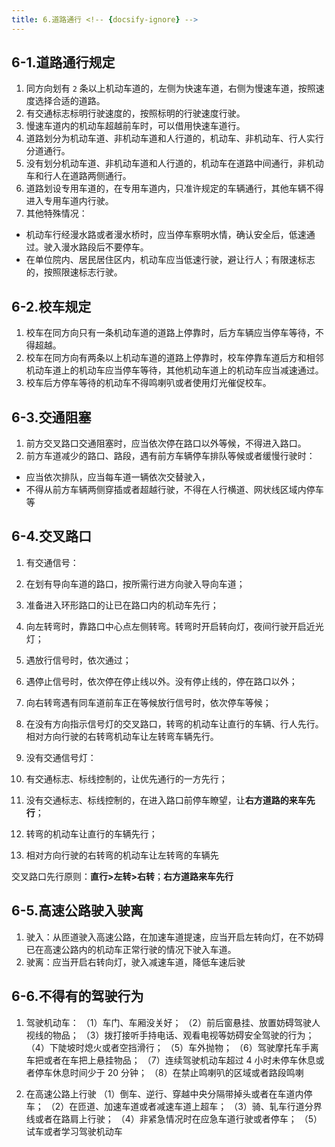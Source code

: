 ```yaml
---
title: 6.道路通行 <!-- {docsify-ignore} -->
---
```


## 6-1.道路通行规定

1. 同方向划有 `2` 条以上机动车道的，左侧为快速车道，右侧为慢速车道，按照速度选择合适的道路。
2. 有交通标志标明行驶速度的，按照标明的行驶速度行驶。
3. 慢速车道内的机动车超越前车时，可以借用快速车道行。
4. 道路划分为机动车道、非机动车道和人行道的，机动车、非机动车、行人实行分道通行。
5. 没有划分机动车道、非机动车道和人行道的，机动车在道路中间通行，非机动车和行人在道路两侧通行。
6. 道路划设专用车道的，在专用车道内，只准许规定的车辆通行，其他车辆不得进入专用车道内行驶。
7. 其他特殊情况：
  - 机动车行经漫水路或者漫水桥时，应当停车察明水情，确认安全后，低速通过。驶入漫水路段后不要停车。
  - 在单位院内、居民居住区内，机动车应当低速行驶，避让行人；有限速标志的，按照限速标志行驶。

## 6-2.校车规定

1. 校车在同方向只有一条机动车道的道路上停靠时，后方车辆应当停车等待，不得超越。
2. 校车在同方向有两条以上机动车道的道路上停靠时，校车停靠车道后方和相邻机动车道上的机动车应当停车等待，其他机动车道上的机动车应当减速通过。
3. 校车后方停车等待的机动车不得鸣喇叭或者使用灯光催促校车。

## 6-3.交通阻塞

1. 前方交叉路口交通阻塞时，应当依次停在路口以外等候，不得进入路口。
2. 前方车道减少的路口、路段，遇有前方车辆停车排队等候或者缓慢行驶时：
  - 应当依次排队，应当每车道一辆依次交替驶入，
  - 不得从前方车辆两侧穿插或者超越行驶，不得在人行横道、网状线区域内停车等

## 6-4.交叉路口

1. 有交通信号：
  1. 在划有导向车道的路口，按所需行进方向驶入导向车道；
  2. 准备进入环形路口的让已在路口内的机动车先行；
  3. 向左转弯时，靠路口中心点左侧转弯。转弯时开启转向灯，夜间行驶开启近光灯；
  4. 遇放行信号时，依次通过；
  5. 遇停止信号时，依次停在停止线以外。没有停止线的，停在路口以外；
  6. 向右转弯遇有同车道前车正在等候放行信号时，依次停车等候；
  7. 在没有方向指示信号灯的交叉路口，转弯的机动车让直行的车辆、行人先行。相对方向行驶的右转弯机动车让左转弯车辆先行。

2. 没有交通信号灯：
  1. 有交通标志、标线控制的，让优先通行的一方先行；
  2. 没有交通标志、标线控制的，在进入路口前停车瞭望，让**右方道路的来车先行**；
  3. 转弯的机动车让直行的车辆先行；
  4. 相对方向行驶的右转弯的机动车让左转弯的车辆先

交叉路口先行原则：**直行>左转>右转**；**右方道路来车先行**

## 6-5.高速公路驶入驶离

1. 驶入：从匝道驶入高速公路，在加速车道提速，应当开启左转向灯，在不妨碍已在高速公路内的机动车正常行驶的情况下驶入车道。
2. 驶离：应当开启右转向灯，驶入减速车道，降低车速后驶

## 6-6.不得有的驾驶行为

1. 驾驶机动车：
（1）车门、车厢没关好；
（2）前后窗悬挂、放置妨碍驾驶人视线的物品；
（3）拨打接听手持电话、观看电视等妨碍安全驾驶的行为；
（4）下陡坡时熄火或者空挡滑行；
（5）车外抛物；
（6）驾驶摩托车手离车把或者在车把上悬挂物品；
（7）连续驾驶机动车超过 4 小时未停车休息或者停车休息时间少于 20 分钟；
（8）在禁止鸣喇叭的区域或者路段鸣喇

2. 在高速公路上行驶
（1）倒车、逆行、穿越中央分隔带掉头或者在车道内停车；
（2）在匝道、加速车道或者减速车道上超车；
（3）骑、轧车行道分界线或者在路肩上行驶；
（4）非紧急情况时在应急车道行驶或者停车；
（5）试车或者学习驾驶机动车

